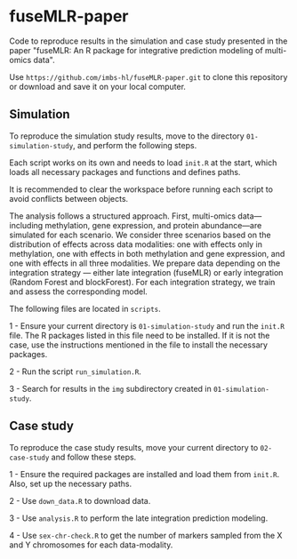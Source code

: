 # fuseMLR-paper

Code to reproduce results in the simulation and case study presented in the paper "fuseMLR: An R package for integrative prediction modeling of multi-omics data".

Use `https://github.com/imbs-hl/fuseMLR-paper.git` to clone this repository or download and save it on your local computer.

## Simulation

To reproduce the simulation study results, move to the directory `01-simulation-study`, and perform the following steps.

Each script works on its own and needs to load `init.R` at the start, which
loads all necessary packages and functions and defines paths.

It is recommended to clear the workspace before running each script to avoid 
conflicts between objects.

The analysis follows a structured approach. First, multi-omics data—including methylation, gene expression, and protein abundance—are simulated for each scenario. We consider three scenarios based on the distribution of effects across data modalities: one with effects only in methylation, one with effects in both methylation and gene expression, and one with effects in all three modalities. We prepare data depending on the integration strategy — either late integration (fuseMLR) or early integration (Random Forest and blockForest). For each integration strategy, we train and assess the corresponding model.

The following files are located in `scripts`.

1 - Ensure your current directory is `01-simulation-study` and run the `init.R` file. The R packages listed in this file need to be installed. If it is not the case, use the instructions mentioned in the file to install the necessary packages. 

2 - Run the script `run_simulation.R`.

3 - Search for results in the `img` subdirectory created in `01-simulation-study`.


## Case study
To reproduce the case study results, move your current directory to `02-case-study` and follow these steps.

1 - Ensure the required packages are installed and load them from `init.R`. Also, set up the necessary paths.

2 - Use `down_data.R` to download data.

3 - Use `analysis.R` to perform the late integration prediction modeling.

4 - Use `sex-chr-check.R` to get the number of markers sampled from the X and Y chromosomes for each data-modality. 
